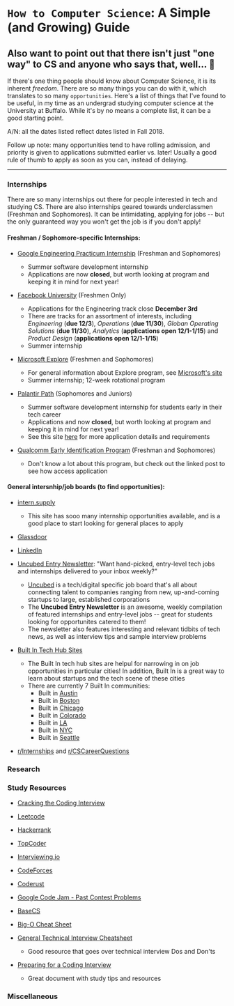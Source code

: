 # `How to Computer Science`: A Simple (and Growing) Guide
## Also want to point out that there isn't just "one way" to CS and anyone who says that, well... :eyes:

If there's one thing people should know about Computer Science, it is its inherent *freedom*. There are so many things you can do with it, which translates to so many `opportunities`. Here's a list of things that I've found to be useful, in my time as an undergrad studying computer science at the University at Buffalo. While it's by no means a complete list, it can be a good starting point. 

A/N: all the dates listed reflect dates listed in Fall 2018. 

Follow up note: many opportunities tend to have rolling admission, and priority is given to applications submitted earlier vs. later! Usually a good rule of thumb to apply as soon as you can, instead of delaying.

---
### Internships
There are so many internships out there for people interested in tech and studying CS. There are also internships geared towards underclassmen (Freshman and Sophomores). It can be intimidating, applying for jobs -- but the only guaranteed way you won't get the job is if you don't apply!

#### Freshman / Sophomore-specific Internships:
* [Google Engineering Practicum Internship](https://careers.google.com/jobs#!t=jo&jid=/company/engineering-practicum-intern-summer-2019-1600-amphitheatre-pkwy-mountain-view-ca-4271710018) (Freshman and Sophomores)
  * Summer software development internship 
  * Applications are now **closed**, but worth looking at program and keeping it in mind for next year!

* [Facebook University](https://www.facebook.com/careers/students-and-grads/students) (Freshmen Only)
  * Applications for the Engineering track close **December 3rd**
  * There are tracks for an assortment of interests, including *Engineering* (**due 12/3**), *Operations* (**due 11/30**), *Globan Operating Solutions* (**due 11/30**), *Analytics* (**applications open 12/1-1/15**) and *Product Design* (**applications open 12/1-1/15**)
  * Summer internship

* [Microsoft Explore](https://careers.microsoft.com/us/en/job/475698/Internship-Opportunities-for-Students-Explore-Microsoft-Internship-Program?jobsource=directemployers&utm_source=directemployers&utm_medium=directemployers&utm_campaign=directemployers-feed#NewYorkNY) (Freshmen and Sophomores)
  * For general information about Explore program, see [Microsoft's site](https://careers.microsoft.com/us/en/usexploremicrosoftprogram)
  * Summer internship; 12-week rotational program 
  
* [Palantir Path](https://www.palantir.com/students/path/) (Sophomores and Juniors)
  * Summer software development internship for students early in their tech career
  * Applications and now **closed**, but worth looking at program and keeping it in mind for next year!
  * See this site [here](https://startup.jobs/147462-palantir-path-at-palantir) for more application details and requirements
  
* [Qualcomm Early Identification Program](https://www.quora.com/When-does-Qualcomms-early-identification-program-application-open-up) (Freshman and Sophomores)
  * Don't know a lot about this program, but check out the linked post to see how access application 

#### General intersnhip/job boards (to find opportunities): 
* [intern.supply](intern.supply)
  * This site has sooo many internship opportunities available, and is a good place to start looking for general places to apply

* [Glassdoor](Glassdoor.com)

* [LinkedIn](Linkedin.com)

* [Uncubed Entry Newsletter](https://uncubed.com/entry/sign-up/): "Want hand-picked, entry-level tech jobs and internships delivered to your inbox weekly?"
  * [Uncubed](Uncubed.com) is a tech/digital specific job board that's all about connecting talent to companies ranging from new, up-and-coming startups to large, established corporations
  * The **Uncubed Entry Newsletter** is an awesome, weekly compilation of featured internships and entry-level jobs -- great for students looking for opportunites catered to them! 
  * The newsletter also features interesting and relevant tidbits of tech news, as well as interview tips and sample interview problems
  
* [Built In Tech Hub Sites](https://builtin.com/tech-hubs)
  * The Built In tech hub sites are helpul for narrowing in on job opportunities in particular cities! In addition, Built In is a great way to learn about startups and the tech scene of these cities
  * There are currently 7 Built In communities:
    * Built in [Austin](https://www.builtinaustin.com/)
    * Built in [Boston](https://www.builtinboston.com/)
    * Built in [Chicago](https://www.builtinchicago.org/)
    * Built in [Colorado](https://www.builtincolorado.com/)
    * Built in [LA](https://www.builtinla.com/)
    * Built in [NYC](https://www.builtinnyc.com/)
    * Built in [Seattle](https://www.builtinseattle.com/)    
    
* [r/Internships](https://www.reddit.com/r/internships/) and [r/CSCareerQuestions](https://www.reddit.com/r/cscareerquestions/)
  
### Research 

### Study Resources
* [Cracking the Coding Interview](http://www.crackingthecodinginterview.com/)

* [Leetcode](https://leetcode.com/) 
* [Hackerrank](https://www.hackerrank.com/)
* [TopCoder](topcoder.cmo)
* [Interviewing.io](Interviewing.io)
* [CodeForces](https://codeforces.com/)
* [Coderust](coderust.com)
* [Google Code Jam - Past Contest Problems](https://code.google.com/codejam/past-contests)

* [BaseCS](https://medium.com/basecs)
* [Big-O Cheat Sheet](http://bigocheatsheet.com/)

* [General Technical Interview Cheatsheet](https://github.com/yangshun/tech-interview-handbook/blob/master/preparing/cheatsheet.md)
  * Good resource that goes over technical interview Dos and Don'ts
* [Preparing for a Coding Interview](https://github.com/yangshun/tech-interview-handbook/tree/master/preparing)
  * Great document with study tips and resources
### Miscellaneous

